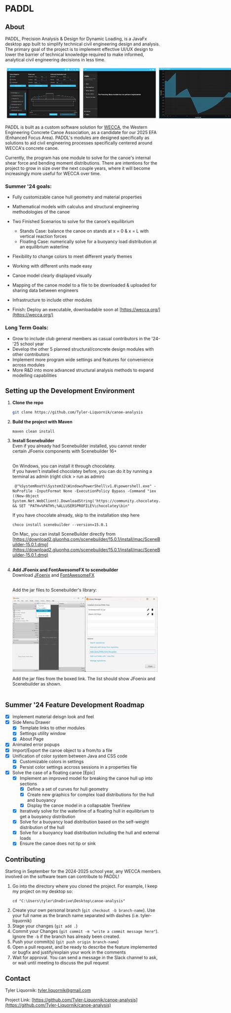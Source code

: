 # PADDL

## About
PADDL, Precision Analysis & Design for Dynamic Loading, is a JavaFx desktop app built to simplify technical civil engineering design and analysis. The primary goal of the project is to implement effective UI/UX design to lower the barrier of technical knowledge required to make informed, analytical civil engineering decisions in less time.

<div style="display: flex; flex-direction: row;">
    <img src="images/ui.png" alt="ui" style="width: 49%;" />
    <img src="images/side-menu.png" alt="side menu" style="width: 49%;" />
    <br>
    <img src="images/sfd.png" alt = "sfd" style="width: 49%;" />
    <img src="images/bmd.png" alt = "bmd" style="width: 49%;" />
</div>

PADDL is built as a custom software solution for [WECCA](https://wecca.org/), the Western Engineering Concrete Canoe Association, as a candidate for our 2025 EFA (Enhanced Focus Area). PADDL's modules are designed specifically as solutions to aid civil engineering processes specifically centered around WECCA's concrete canoe.

Currently, the program has one module to solve for the canoe's internal shear force and bending moment distributions. There are intentions for the project to grow in size over the next couple years, where it will become increasingly more useful for WECCA over time.

### Summer '24 goals:
- Fully customizable canoe hull geometry and material properties
- Mathematical models with calculus and structural engineering methodologies of the canoe
- Two Finished Scenarios to solve for the canoe's equilibrium
    - Stands Case: balance the canoe on stands at x = 0 & x = L with vertical reaction forces
    - Floating Case: numerically solve for a buoyancy load distribution at an equilibrium waterline
- Flexibility to change colors to meet different yearly themes
- Working with different units made easy
- Canoe model clearly displayed visually
- Mapping of the canoe model to a file to be downloaded & uploaded for sharing data between engineers
- Infrastructure to include other modules

- Finish: Deploy an executable, downloadable soon at [https://wecca.org/](https://wecca.org/)

### Long Term Goals:
- Grow to include club general members as casual contributors in the '24-'25 school year
- Develop the other 5 planned structural/concrete design modules with other contributors
- Implement more program wide settings and features for convenience across modules
- More R&D into more advanced structural analysis methods to expand modelling capabilities

## Setting up the Development Environment

1. <b>Clone the repo</b>
   ```sh
   git clone https://github.com/Tyler-Liquornik/canoe-analysis
   ```
2. <b>Build the project with Maven</b>
   ```
   maven clean install
   ```
3. <b>Install Scenebuilder</b> <br/>
   Even if you already had Scenebuilder installed, you cannot render certain JFoenix components with Scenebuilder 16+ <br/> <br/>
   
   On Windows, you can install it through chocolatey. <br/>
   If you haven't installed chocolatey before, you can do it by running a terminal as admin (right click > run as admin)
   ```
    @"%SystemRoot%\System32\WindowsPowerShell\v1.0\powershell.exe" -NoProfile -InputFormat None -ExecutionPolicy Bypass -Command "iex ((New-Object System.Net.WebClient).DownloadString('https://community.chocolatey.org/install.ps1'))" && SET "PATH=%PATH%;%ALLUSERSPROFILE%\chocolatey\bin"
   ```
   If you have chocolate already, skip to the installation step here
   ```
   choco install scenebuilder --version=15.0.1
   ```
   
   On Mac, you can install SceneBuilder directly from <br/>
   [https://download2.gluonhq.com/scenebuilder/15.0.1/install/mac/SceneBuilder-15.0.1.dmg](https://download2.gluonhq.com/scenebuilder/15.0.1/install/mac/SceneBuilder-15.0.1.dmg) <br/> <br/>
    
4. <b>Add JFoenix and FontAwesomeFX to scenebuilder</b><br/>
   Download [JFoenix](https://jar-download.com/artifacts/com.jfoenix/jfoenix/9.0.10/source-code) and [FontAwesomeFX](https://jar-download.com/artifacts/de.jensd/fontawesomefx/8.2/source-code) </br> <br/>

   Add the jar files to Scenebuilder's library:

   <div style="display: flex; flex-direction: row;">
    <img src="images/settings.png" alt="UI" style="width: 49%;" />
    <img src="images/libraries.png" alt="graph" style="width: 49%;" />
   </div>

   Add the jar files from the boxed link. The list should show JFoenix and Scenebuilder as shown. </br> <br/>

## Summer '24 Feature Development Roadmap

- [X] Implement material deisgn look and feel
- [X] Side Menu Drawer
    - [X] Template links to other modules
    - [X] Settings utility window
    - [X] About Page
- [X] Animated error popups
- [X] Import/Export the canoe object to a from/to a file
- [X] Unification of color system between Java and CSS code
  - [X] Customizable colors in settings
  - [X] Persist color settings accross sessions in a properties file
- [X] Solve the case of a floating canoe [Epic]
  - [X] Implement an improved model for breaking the canoe hull up into sections
    - [X] Define a set of curves for hull geometry
    - [X] Create new graphics for complex load distributions for the hull and buoyancy
    - [X] Display the canoe model in a collapsable TreeView
  - [X] Iteratively solve for the waterline of a floating hull in equilibrium to get a buoyancy distribution
  - [X] Solve for a buoyancy load distribution based on the self-weight distribution of the hull
  - [X] Solve for a buoyancy load distribution including the hull and external loads
  - [X] Ensure the canoe does not tip or sink
     
<!-- CONTRIBUTING -->
## Contributing
Starting in September for the 2024-2025 school year, any WECCA members involved on the software team can contribute to PADDL!

1. Go into the directory where you cloned the project. For example, I keep my project on my desktop so: <br/>
   ```
   cd "C:\Users\tyler\OneDrive\Desktop\canoe-analysis"
   ```
2. Create your own personal branch (`git checkout -b branch-name`). Use your full name as the branch name separated with dashes (i.e. tyler-liquornik)
3. Stage your changes (`git add .`)
4. Commit your Changes (`git commit -m "write a commit message here"`). Ignore the `-b` if the branch has already been created.
5. Push your commit(s) (`git push origin branch-name`)
6. Open a pull request, and be ready to describe the feature implemented or bugfix and justify/explain your work in the comments
7. Wait for approval. You can send a message in the Slack channel to ask, or wait until meeting to discuss the pull request

<!-- CONTACT -->
## Contact

Tyler Liquornik: tyler.liquornik@gmail.com

Project Link: [https://github.com/Tyler-Liquornik/canoe-analysis](https://github.com/Tyler-Liquornik/canoe-analysis)

<!-- MARKDOWN LINKS & IMAGES (might use later) -->
<!-- https://www.markdownguide.org/basic-syntax/#reference-style-links -->
<!-- [contributors-shield]: https://img.shields.io/github/contributors/othneildrew/Best-README-Template.svg?style=for-the-badge
[contributors-url]: https://github.com/othneildrew/Best-README-Template/graphs/contributors
[forks-shield]: https://img.shields.io/github/forks/othneildrew/Best-README-Template.svg?style=for-the-badge
[forks-url]: https://github.com/othneildrew/Best-README-Template/network/members
[stars-shield]: https://img.shields.io/github/stars/othneildrew/Best-README-Template.svg?style=for-the-badge
[stars-url]: https://github.com/othneildrew/Best-README-Template/stargazers
[issues-shield]: https://img.shields.io/github/issues/othneildrew/Best-README-Template.svg?style=for-the-badge
[issues-url]: https://github.com/othneildrew/Best-README-Template/issues
[license-shield]: https://img.shields.io/github/license/othneildrew/Best-README-Template.svg?style=for-the-badge
[license-url]: https://github.com/othneildrew/Best-README-Template/blob/master/LICENSE.txt
[linkedin-shield]: https://img.shields.io/badge/-LinkedIn-black.svg?style=for-the-badge&logo=linkedin&colorB=555
[linkedin-url]: https://linkedin.com/in/othneildrew
[product-screenshot]: images/screenshot.png -->

<!-- 
These are VM options required to run PADDL prior to implementation of burningwave to manage the Java reflection API. 
I've included these here in case burningwave has future issues, however it's possible more options are required as PADDL is built up from the time of burningwave implementation

--add-opens=java.base/java.lang.reflect=ALL-UNNAMED --add-opens=java.base/java.lang=ALL-UNNAMED --add-opens java.base/java.lang.reflect=com.jfoenix  --add-exports javafx.controls/com.sun.javafx.scene.control.behavior=com.jfoenix

-->
